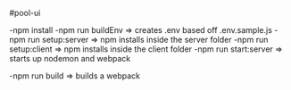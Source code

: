 #pool-ui


-npm install
-npm run buildEnv => creates .env based off .env.sample.js
-npm run setup:server => npm installs inside the server folder
-npm run setup:client => npm installs inside the client folder
-npm run start:server => starts up nodemon and webpack

-npm run build => builds a webpack